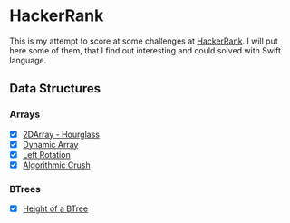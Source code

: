 # HackerRank

This is my attempt to score at some challenges at [HackerRank](https://www.hackerrank.com). I will put here some of them, that I find out interesting and could solved with Swift language.

##  Data Structures
  ### Arrays

 - [x] [2DArray - Hourglass](https://www.hackerrank.com/challenges/2d-array)
 - [x] [Dynamic Array](https://www.hackerrank.com/challenges/dynamic-array)
 - [x] [Left Rotation](https://www.hackerrank.com/challenges/array-left-rotation)
 - [x] [Algorithmic Crush](https://www.hackerrank.com/challenges/crush)
 
  ### BTrees
 
 - [x] [Height of a BTree](https://www.hackerrank.com/challenges/tree-height-of-a-binary-tree)
 

